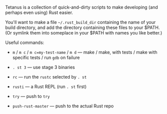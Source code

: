 Tetanus is a collection of quick-and-dirty scripts to make developing (and 
perhaps even using) Rust easier.

You'll want to make a file `~/.rust_build_dir` containing the name of your
build directory, and add the directory containing these files to your $PATH.
(Or symlink them into someplace in your $PATH with names you like better.)

Useful commands:

 * `m` / `m c` / `m c=my-test-name` / `m d` — make / make, with tests / make with specific tests / run `gdb` on failure

 * `. st 3` — use stage 3 binaries

 * `rc` — run the `rustc` selected by `. st`

 * `rusti` — a Rust REPL (run `. st` first)

 * `try` — push to `try`

 * `push-rust-master` — push to the actual Rust repo

